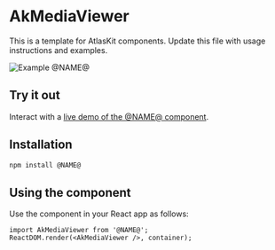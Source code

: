 # AkMediaViewer

This is a template for AtlasKit components. Update this file with usage instructions and examples.

![Example @NAME@](https://bytebucket.org/atlassian/atlaskit/raw/@BITBUCKET_COMMIT@/packages/@NAME@/docs/screencast.gif)

## Try it out

Interact with a [live demo of the @NAME@ component](https://aui-cdn.atlassian.com/atlaskit/stories/@NAME@/@VERSION@/).

## Installation

```sh
npm install @NAME@
```

## Using the component

Use the component in your React app as follows:

```
import AkMediaViewer from '@NAME@';
ReactDOM.render(<AkMediaViewer />, container);
```
